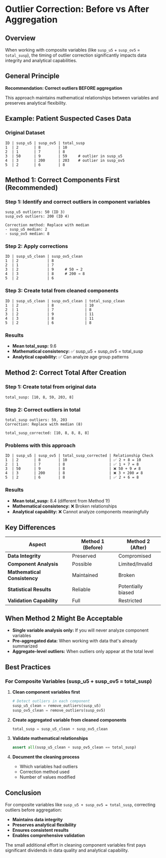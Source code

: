 # Outlier Correction: Before vs After Aggregation

## Overview

When working with composite variables (like `susp_u5` + `susp_ov5` = `total_susp`), the timing of outlier correction significantly impacts data integrity and analytical capabilities.

## General Principle

**Recommendation: Correct outliers BEFORE aggregation**

This approach maintains mathematical relationships between variables and preserves analytical flexibility.

## Example: Patient Suspected Cases Data

### Original Dataset
```
ID | susp_u5 | susp_ov5 | total_susp
1  | 2       | 8        | 10
2  | 1       | 7        | 8
3  | 50      | 9        | 59     # outlier in susp_u5
4  | 3       | 200      | 203    # outlier in susp_ov5  
5  | 2       | 6        | 8
```

## Method 1: Correct Components First (Recommended)

### Step 1: Identify and correct outliers in component variables
```
susp_u5 outliers: 50 (ID 3)
susp_ov5 outliers: 200 (ID 4)

Correction method: Replace with median
- susp_u5 median: 2
- susp_ov5 median: 8
```

### Step 2: Apply corrections
```
ID | susp_u5_clean | susp_ov5_clean
1  | 2             | 8
2  | 1             | 7  
3  | 2             | 9     # 50 → 2
4  | 3             | 8     # 200 → 8
5  | 2             | 6
```

### Step 3: Create total from cleaned components
```
ID | susp_u5_clean | susp_ov5_clean | total_susp_clean
1  | 2             | 8              | 10
2  | 1             | 7              | 8
3  | 2             | 9              | 11
4  | 3             | 8              | 11  
5  | 2             | 6              | 8
```

### Results
- **Mean total_susp:** 9.6
- **Mathematical consistency:** ✅ susp_u5 + susp_ov5 = total_susp
- **Analytical capability:** ✅ Can analyze age group patterns

## Method 2: Correct Total After Creation

### Step 1: Create total from original data
```
total_susp: [10, 8, 59, 203, 8]
```

### Step 2: Correct outliers in total
```
total_susp outliers: 59, 203
Correction: Replace with median (8)

total_susp_corrected: [10, 8, 8, 8, 8]
```

### Problems with this approach
```
ID | susp_u5 | susp_ov5 | total_susp_corrected | Relationship Check
1  | 2       | 8        | 10                   | ✅ 2 + 8 = 10
2  | 1       | 7        | 8                    | ✅ 1 + 7 = 8  
3  | 50      | 9        | 8                    | ❌ 50 + 9 ≠ 8
4  | 3       | 200      | 8                    | ❌ 3 + 200 ≠ 8
5  | 2       | 6        | 8                    | ✅ 2 + 6 = 8
```

### Results
- **Mean total_susp:** 8.4 (different from Method 1!)
- **Mathematical consistency:** ❌ Broken relationships
- **Analytical capability:** ❌ Cannot analyze components meaningfully

## Key Differences

| Aspect | Method 1 (Before) | Method 2 (After) |
|--------|-------------------|------------------|
| **Data Integrity** | Preserved | Compromised |
| **Component Analysis** | Possible | Limited/Invalid |
| **Mathematical Consistency** | Maintained | Broken |
| **Statistical Results** | Reliable | Potentially biased |
| **Validation Capability** | Full | Restricted |

## When Method 2 Might Be Acceptable

- **Single variable analysis only:** If you will never analyze component variables
- **Pre-aggregated data:** When working with data that's already summarized
- **Aggregate-level outliers:** When outliers only appear at the total level

## Best Practices

### For Composite Variables (susp_u5 + susp_ov5 = total_susp)

1. **Clean component variables first**
   ```python
   # Detect outliers in each component
   susp_u5_clean = remove_outliers(susp_u5)
   susp_ov5_clean = remove_outliers(susp_ov5)
   ```

2. **Create aggregated variable from cleaned components**
   ```python
   total_susp = susp_u5_clean + susp_ov5_clean
   ```

3. **Validate mathematical relationships**
   ```python
   assert all(susp_u5_clean + susp_ov5_clean == total_susp)
   ```

4. **Document the cleaning process**
   - Which variables had outliers
   - Correction method used
   - Number of values modified

## Conclusion

For composite variables like `susp_u5 + susp_ov5 = total_susp`, correcting outliers before aggregation:

- **Maintains data integrity**
- **Preserves analytical flexibility** 
- **Ensures consistent results**
- **Enables comprehensive validation**

The small additional effort in cleaning component variables first pays significant dividends in data quality and analytical capability.
